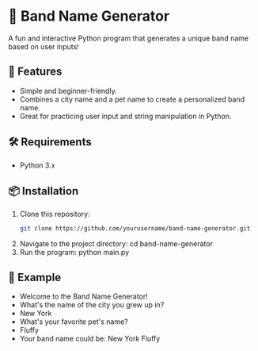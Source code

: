 # 🎸 Band Name Generator

A fun and interactive Python program that generates a unique band name based on user inputs!

## 🚀 Features
- Simple and beginner-friendly.
- Combines a city name and a pet name to create a personalized band name.
- Great for practicing user input and string manipulation in Python.

## 🛠️ Requirements
- Python 3.x

## 📦 Installation
1. Clone this repository:
   ```bash
   git clone https://github.com/yourusername/band-name-generator.git
2. Navigate to the project directory: cd band-name-generator
3. Run the program: python main.py

## 📂 Example
- Welcome to the Band Name Generator!
- What's the name of the city you grew up in?
- New York
- What's your favorite pet's name?
- Fluffy
- Your band name could be: New York Fluffy

   

